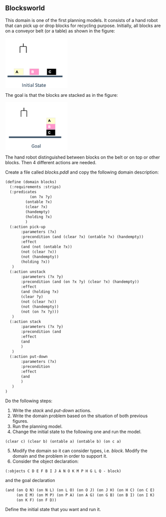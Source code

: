 ## Blocksworld
This domain is one of the first planning models. It consists of a hand robot that can pick up or drop blocks for recycling purpose. Initially, all blocks are on a conveyor belt (or a table) as shown in the figure: 

<img align="center" src="blocks-i.png" width="200">

The goal is that the blocks are stacked as in the figure:

<img align="center" src="blocks-g.png" width="200">

The hand robot distinguished between blocks on the belt or on top or other blocks. Then 4 different actions are needed. 

Create a file called *blocks.pddl* and copy the following domain description:
```
(define (domain blocks)
  (:requirements :strips)
  (:predicates 
           (on ?x ?y)
         (ontable ?x)
         (clear ?x)
         (handempty)
         (holding ?x)
         )
  (:action pick-up
       :parameters (?x)
       :precondition (and (clear ?x) (ontable ?x) (handempty))
       :effect
       (and (not (ontable ?x))
       (not (clear ?x))
       (not (handempty))
       (holding ?x))
   )
  (:action unstack
       :parameters (?x ?y)
       :precondition (and (on ?x ?y) (clear ?x) (handempty))
       :effect
       (and (holding ?x)
       (clear ?y)
       (not (clear ?x))
       (not (handempty))
       (not (on ?x ?y)))
   )  
  (:action stack
       :parameters (?x ?y)
       :precondition (and 
       :effect
       (and 
       )
   )
  (:action put-down
       :parameters (?x)
       :precondition 
       :effect
       (and 
       )
   )  
)
```
Do the following steps:

 1. Write the *stack* and *put-down* actions.
 2. Write the domain problem based on the situation of both previous figures. 
 3. Run the planning model.
 4.  Change the initial state to the following one and run the model.
 ```
 (clear c) (clear b) (ontable a) (ontable b) (on c a)
```
 5. Modify the domain so it can consider types, i.e. *block*. Modify the domain and the problem in order to support it.
 6. Consider the object declaration:
```
(:objects C D E F B I J A N O K M P H G L Q - block)
```
and the goal declaration 
```
(and (on Q N) (on N L) (on L O) (on O J) (on J H) (on H C) (on C E)
     (on E M) (on M P) (on P A) (on A G) (on G B) (on B I) (on I K)
     (on K F) (on F D))
```
Define the initial state that you want and run it.


